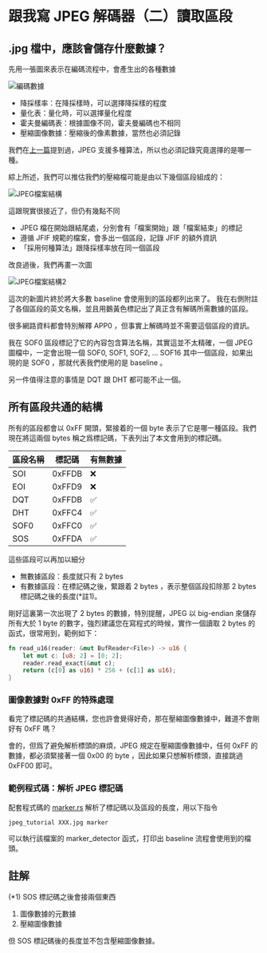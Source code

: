 # 跟我寫 JPEG 解碼器（二）讀取區段

## .jpg 檔中，應該會儲存什麼數據？

先用一張圖來表示在編碼流程中，會產生出的各種數據

![編碼數據](https://raw.githubusercontent.com/MROS/jpeg_tutorial/master/doc/image/%E7%B7%A8%E7%A2%BC%E6%95%B8%E6%93%9A.jpg)

- 降採樣率：在降採樣時，可以選擇降採樣的程度
- 量化表：量化時，可以選擇量化程度
- 霍夫曼編碼表：根據圖像不同，霍夫曼編碼也不相同
- 壓縮圖像數據：壓縮後的像素數據，當然也必須記錄

我們在[上一篇](https://github.com/MROS/jpeg_tutorial/blob/master/doc/%E8%B7%9F%E6%88%91%E5%AF%ABjpeg%E8%A7%A3%E7%A2%BC%E5%99%A8%EF%BC%88%E4%B8%80%EF%BC%89%E6%A6%82%E8%BF%B0.md)提到過，JPEG 支援多種算法，所以也必須記錄究竟選擇的是哪一種。

綜上所述，我們可以推估我們的壓縮檔可能是由以下幾個區段組成的：

![JPEG檔案結構](https://raw.githubusercontent.com/MROS/jpeg_tutorial/master/doc/image/JPEG%E6%AA%94%E6%A1%88%E7%B5%90%E6%A7%8B.jpg)

這跟現實很接近了，但仍有幾點不同

- JPEG 檔在開始跟結尾處，分別會有「檔案開始」跟「檔案結束」的標記
- 遵循 JFIF 規範的檔案，會多出一個區段，記錄 JFIF 的額外資訊
- 「採用何種算法」跟降採樣率放在同一個區段

改良過後，我們再畫一次圖

![JPEG檔案結構2](https://raw.githubusercontent.com/MROS/jpeg_tutorial/master/doc/image/JPEG%E6%AA%94%E6%A1%88%E7%B5%90%E6%A7%8B2.jpg)

這次的新圖片終於將大多數 baseline 會使用到的區段都列出來了。 我在右側附註了各個區段的英文名稱，並且用鵝黃色標記出了真正含有解碼所需數據的區段。

很多網路資料都會特別解釋 APP0 ，但事實上解碼時並不需要這個區段的資訊。

我在 SOF0 區段標記了它的內容包含算法名稱，其實這並不太精確，一個 JPEG 圖檔中，一定會出現一個 SOF0, SOF1, SOF2, ... SOF16 其中一個區段，如果出現的是 SOF0 ，那就代表我們使用的是 baseline 。

另一件值得注意的事情是 DQT 跟 DHT 都可能不止一個。

## 所有區段共通的結構

所有的區段都會以 0xFF 開頭，緊接着的一個 byte 表示了它是哪一種區段。我們現在將這兩個 bytes 稱之爲標記碼，下表列出了本文會用到的標記碼。

| 區段名稱 | 標記碼 |  有無數據 |
|----------|--------|-----------|
| SOI      | 0xFFDB | ❌         |
| EOI      | 0xFFD9 | ❌         |
| DQT      | 0xFFDB | ✅         |
| DHT      | 0xFFC4 | ✅         |
| SOF0     | 0xFFC0 | ✅         |
| SOS      | 0xFFDA | ✅         |

這些區段可以再加以細分

- 無數據區段：長度就只有 2 bytes
- 有數據區段：在標記碼之後，緊跟着 2 bytes ，表示整個區段扣除那 2 bytes 標記碼之後的長度(*註1)。
  
剛好這裏第一次出現了 2 bytes 的數據，特別提醒，JPEG 以 big-endian 來儲存所有大於 1 byte 的數字，強烈建議您在寫程式的時候，實作一個讀取 2 bytes 的函式，很常用到，範例如下：

``` rust
fn read_u16(reader: &mut BufReader<File>) -> u16 {
    let mut c: [u8; 2] = [0; 2];
    reader.read_exact(&mut c);
    return (c[0] as u16) * 256 + (c[1] as u16);
}
```
### 圖像數據對 0xFF 的特殊處理
看完了標記碼的共通結構，您也許會覺得好奇，那在壓縮圖像數據中，難道不會剛好有 0xFF 嗎？

會的，但爲了避免解析標頭的麻煩，JPEG 規定在壓縮圖像數據中，任何 0xFF 的數據，都必須緊接著一個 0x00 的 byte ，因此如果只想解析標頭，直接跳過 0xFF00 即可。

### 範例程式碼：解析 JPEG 標記碼

配套程式碼的 [marker.rs](https://github.com/MROS/jpeg_tutorial/blob/master/src/marker.rs) 解析了標記碼以及區段的長度，用以下指令

```
jpeg_tutorial XXX.jpg marker
```

可以執行該檔案的 marker_detector 函式，打印出 baseline 流程會使用到的檔頭。

## 註解

(*1) SOS 標記碼之後會接兩個東西

1. 圖像數據的元數據
2. 壓縮圖像數據

但 SOS 標記碼後的長度並不包含壓縮圖像數據。